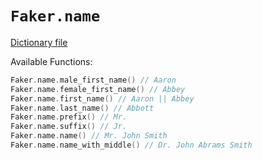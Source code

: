 # `Faker.name`

[Dictionary file](../src/main/resources/locales/en/name.yml)

Available Functions:  
```kotlin
Faker.name.male_first_name() // Aaron
Faker.name.female_first_name() // Abbey
Faker.name.first_name() // Aaron || Abbey
Faker.name.last_name() // Abbott
Faker.name.prefix() // Mr.
Faker.name.suffix() // Jr.
Faker.name.name() // Mr. John Smith
Faker.name.name_with_middle() // Dr. John Abrams Smith
```
